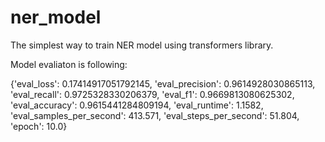 # ner_model
The simplest way to train NER model using transformers library. 

Model evaliaton is following:

{'eval_loss': 0.17414917051792145,
 'eval_precision': 0.9614928030865113,
 'eval_recall': 0.9725328330206379,
 'eval_f1': 0.9669813080625302,
 'eval_accuracy': 0.9615441284809194,
 'eval_runtime': 1.1582,
 'eval_samples_per_second': 413.571,
 'eval_steps_per_second': 51.804,
 'epoch': 10.0}
